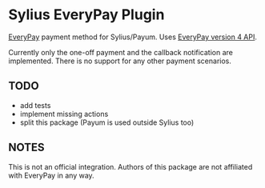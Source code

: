 # Sylius EveryPay Plugin

[EveryPay](https://every-pay.com/) payment method for Sylius/Payum.
Uses [EveryPay version 4 API](https://support.every-pay.com/merchant-support/api/).

Currently only the one-off payment and the callback notification are implemented.
There is no support for any other payment scenarios. 

## TODO
- add tests
- implement missing actions
- split this package (Payum is used outside Sylius too) 

## NOTES
This is not an official integration. Authors of this package are not affiliated with EveryPay in any way.
